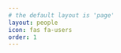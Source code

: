 ```yaml
---
# the default layout is 'page'
layout: people
icon: fas fa-users
order: 1
---
```


<!-- > Add Markdown syntax content to file `_tabs/about.md`{: .filepath } and it will show up on this page.
{: .prompt-tip } -->


